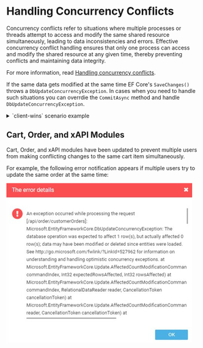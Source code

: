 # Handling Concurrency Conflicts 

Concurrency conflicts refer to situations where multiple processes or threads attempt to access and modify the same shared resource simultaneously, leading to data inconsistencies and errors. Effective concurrency conflict handling ensures that only one process can access and modify the shared resource at any given time, thereby preventing conflicts and maintaining data integrity.

For more information, read [Handling concurrency conflicts](https://learn.microsoft.com/en-us/ef/core/saving/concurrency?tabs=data-annotations).

If the same data gets modified at the same time EF Core's `SaveChanges()` throws a `DbUpdateConcurrencyException`. In cases when you need to handle such situations you can overrdie the `CommitAsync` method and handle `DbUpdateConcurrencyException`. 

<details><summary>`client-wins` scenario example</summary>

```cs
    protected async override Task CommitAsync(IRepository repository)
    {
        bool saveFailed;
        var retry = 0;
        do
        {
            saveFailed = false;
            try
            {
                await repository.UnitOfWork.CommitAsync();
            }
            catch (DbUpdateConcurrencyException ex)
            {
                saveFailed = true;
                retry++;
                if (retry == _commitRetriesCount)
                {
                    throw;
                }
                foreach (var entry in ex.Entries)
                {
                    entry.OriginalValues.SetValues(entry.GetDatabaseValues());
                }
            }
        } while (saveFailed);
    }
```
</details>  

## Cart, Order, and xAPI Modules

Cart, Order, and xAPI modules have been updated to prevent multiple users from making conflicting changes to the same cart item simultaneously.

For example, the following error notification appears if multiple users try to update the same order at the same time:

![Error notification](media/conflict-notification.jpeg)